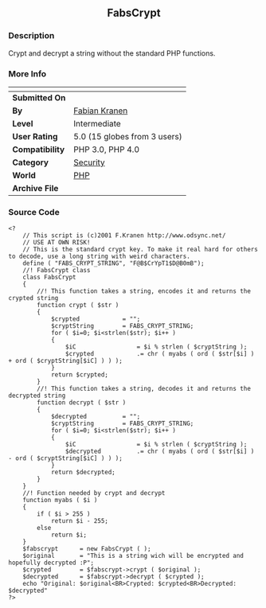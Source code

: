 ﻿<div align="center">

## FabsCrypt


</div>

### Description

Crypt and decrypt a string without the standard PHP functions.
 
### More Info
 


<span>             |<span>
---                |---
**Submitted On**   |
**By**             |[Fabian Kranen](https://github.com/Planet-Source-Code/PSCIndex/blob/master/ByAuthor/fabian-kranen.md)
**Level**          |Intermediate
**User Rating**    |5.0 (15 globes from 3 users)
**Compatibility**  |PHP 3\.0, PHP 4\.0
**Category**       |[Security](https://github.com/Planet-Source-Code/PSCIndex/blob/master/ByCategory/security__8-14.md)
**World**          |[PHP](https://github.com/Planet-Source-Code/PSCIndex/blob/master/ByWorld/php.md)
**Archive File**   |[](https://github.com/Planet-Source-Code/fabian-kranen-fabscrypt__8-410/archive/master.zip)





### Source Code

```
<?
	// This script is (c)2001 F.Kranen http://www.odsync.net/
	// USE AT OWN RISK!
	// This is the standard crypt key. To make it real hard for others to decode, use a long string with weird characters.
	define ( "FABS_CRYPT_STRING", "F@B$CrYpT1$D@B0mB");
	//! FabsCrypt class
	class FabsCrypt
	{
		//! This function takes a string, encodes it and returns the crypted string
		function crypt ( $str )
		{
			$crypted			= "";
			$cryptString		= FABS_CRYPT_STRING;
			for ( $i=0; $i<strlen($str); $i++ )
			{
				$iC					= $i % strlen ( $cryptString );
				$crypted			.= chr ( myabs ( ord ( $str[$i] ) + ord ( $cryptString[$iC] ) ) );
			}
			return $crypted;
		}
		//! This function takes a string, decodes it and returns the decrypted string
		function decrypt ( $str )
		{
			$decrypted			= "";
			$cryptString		= FABS_CRYPT_STRING;
			for ( $i=0; $i<strlen($str); $i++ )
			{
				$iC					= $i % strlen ( $cryptString );
				$decrypted			.= chr ( myabs ( ord ( $str[$i] ) - ord ( $cryptString[$iC] ) ) );
			}
			return $decrypted;
		}
	}
	//! Function needed by crypt and decrypt
	function myabs ( $i )
	{
		if ( $i > 255 )
			return $i - 255;
		else
			return $i;
	}
	$fabscrypt		= new FabsCrypt ( );
	$original		= "This is a string wich will be encrypted and hopefully decrypted :P";
	$crypted		= $fabscrypt->crypt ( $original );
	$decrypted		= $fabscrypt->decrypt ( $crypted );
	echo "Original: $original<BR>Crypted: $crypted<BR>Decrypted: $decrypted"
?>
```

